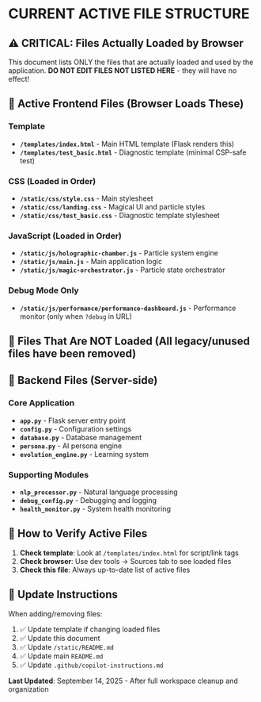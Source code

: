 # CURRENT ACTIVE FILE STRUCTURE

## ⚠️ CRITICAL: Files Actually Loaded by Browser

This document lists ONLY the files that are actually loaded and used by the application.
**DO NOT EDIT FILES NOT LISTED HERE** - they will have no effect!

## 🎯 Active Frontend Files (Browser Loads These)

### Template

- **`/templates/index.html`** - Main HTML template (Flask renders this)
- **`/templates/test_basic.html`** - Diagnostic template (minimal CSP-safe test)

### CSS (Loaded in Order)

- **`/static/css/style.css`** - Main stylesheet
- **`/static/css/landing.css`** - Magical UI and particle styles
- **`/static/css/test_basic.css`** - Diagnostic template stylesheet

### JavaScript (Loaded in Order)

- **`/static/js/holographic-chamber.js`** - Particle system engine
- **`/static/js/main.js`** - Main application logic
- **`/static/js/magic-orchestrator.js`** - Particle state orchestrator

### Debug Mode Only

- **`/static/js/performance/performance-dashboard.js`** - Performance monitor (only when `?debug` in URL)

## 🚫 Files That Are NOT Loaded (All legacy/unused files have been removed)

## 🔧 Backend Files (Server-side)

### Core Application

- **`app.py`** - Flask server entry point
- **`config.py`** - Configuration settings
- **`database.py`** - Database management
- **`persona.py`** - AI persona engine
- **`evolution_engine.py`** - Learning system

### Supporting Modules

- **`nlp_processor.py`** - Natural language processing
- **`debug_config.py`** - Debugging and logging
- **`health_monitor.py`** - System health monitoring

## 🎯 How to Verify Active Files

1. **Check template**: Look at `/templates/index.html` for script/link tags
2. **Check browser**: Use dev tools → Sources tab to see loaded files
3. **Check this file**: Always up-to-date list of active files

## 📝 Update Instructions

When adding/removing files:

1. ✅ Update template if changing loaded files
2. ✅ Update this document
3. ✅ Update `/static/README.md`
4. ✅ Update main `README.md`
5. ✅ Update `.github/copilot-instructions.md`

**Last Updated**: September 14, 2025 - After full workspace cleanup and organization
